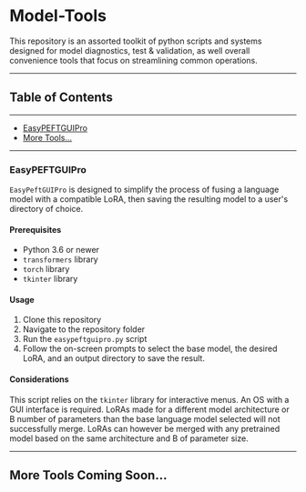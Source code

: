 # Model-Tools

This repository is an assorted toolkit of python scripts and systems designed for model diagnostics, test & validation, as well overall convenience tools that focus on streamlining common operations.

---

## Table of Contents
---
- [EasyPEFTGUIPro](#easypeftguipro)
- [More Tools...](#more-tools)

---


### EasyPEFTGUIPro

`EasyPeftGUIPro` is designed to simplify the process of fusing a language model with a compatible LoRA, then saving the resulting model to a user's directory of choice.

#### Prerequisites

- Python 3.6 or newer
- `transformers` library
- `torch` library
- `tkinter` library

#### Usage

1. Clone this repository
2. Navigate to the repository folder
3. Run the `easypeftguipro.py` script
4. Follow the on-screen prompts to select the base model, the desired LoRA, and an output directory to save the result.

#### Considerations

This script relies on the `tkinter` library for interactive menus. An OS with a GUI interface is required.
LoRAs made for a different model architecture or B number of parameters than the base language model selected will not successfully merge.
LoRAs can however be merged with any pretrained model based on the same architecture and B of parameter size.

---

## More Tools Coming Soon...
<!-- Future sections for additional tools will go here -->
